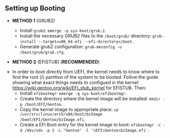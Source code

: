 ## Setting up Booting
* **METHOD 1** (GRUB2)
    - Install `grub2`: `emerge -q sys-boot/grub:2`.
    - Install the necessary GRUB2 files to the `/boot/grub/` directory: `grub-install --target=x86_64-efi --efi-directory=/boot`.
    - Generate grub2 configuration: `grub-mkconfig -o /boot/grub/grub.cfg`.
    
* **METHOD 2** (EFISTUB) (**RECOMMENDED**)
- In order to boot directly from UEFI, the kernel needs to know where to find the root (/) partition of the system to be booted. Follow the guide showing what exact things needs to configued in the kernel: https://wiki.gentoo.org/wiki/EFI_stub_kernel for EFISTUB. Then:
    - Install `efibootmgr`: `emerge -q sys-boot/efibootmgr`.
    - Create the directory where the kernel image will be installed: `mkdir -p /boot/EFI/Gentoo`.
    - Copy the kernel image to appropriate place: `cp /usr/src/linux/arch/x86/boot/bzImage /boot/EFI/Gentoo/bzImage.efi`.
    - Create a EFI Boot entry for the kernel image to boot: `efibootmgr -c -d /dev/sdx -p 2 -L "Gentoo" -l '\EFI\Gentoo\bzImage.efi'`.